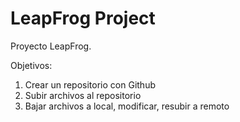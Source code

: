 # LeapFrog Project

Proyecto LeapFrog. 

Objetivos:

1. Crear un repositorio con Github
2. Subir archivos al repositorio
3. Bajar archivos a local, modificar, resubir a remoto
